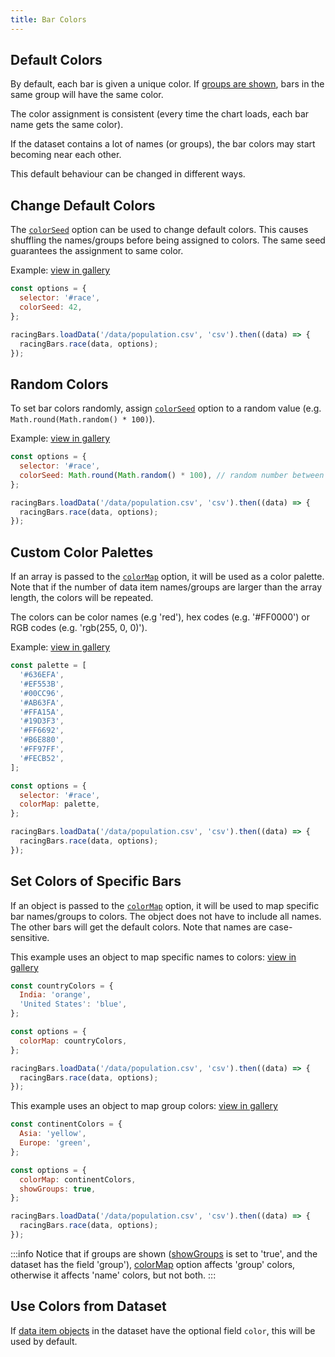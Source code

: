 ```yaml
---
title: Bar Colors
---
```


## Default Colors

By default, each bar is given a unique color.
If [groups are shown](../documentation/options.md#showgroups), bars in the same group will have the same color.

The color assignment is consistent (every time the chart loads, each bar name gets the same color).

If the dataset contains a lot of names (or groups), the bar colors may start becoming near each other.

This default behaviour can be changed in different ways.

## Change Default Colors

The [`colorSeed`](../documentation/options.md#colorseed) option can be used to change default colors.
This causes shuffling the names/groups before being assigned to colors.
The same seed guarantees the assignment to same color.

Example: [view in gallery](../gallery/color-seed)

```js {3}
const options = {
  selector: '#race',
  colorSeed: 42,
};

racingBars.loadData('/data/population.csv', 'csv').then((data) => {
  racingBars.race(data, options);
});
```

## Random Colors

To set bar colors randomly, assign [`colorSeed`](../documentation/options.md#colorseed) option to a random value (e.g. `Math.round(Math.random() * 100)`).

Example: [view in gallery](../gallery/color-seed-random)

```js {3}
const options = {
  selector: '#race',
  colorSeed: Math.round(Math.random() * 100), // random number between 0-100
};

racingBars.loadData('/data/population.csv', 'csv').then((data) => {
  racingBars.race(data, options);
});
```

## Custom Color Palettes

If an array is passed to the [`colorMap`](../documentation/options.md#colormap) option, it will be used as a color palette.
Note that if the number of data item names/groups are larger than the array length, the colors will be repeated.

The colors can be color names (e.g 'red'), hex codes (e.g. '#FF0000') or RGB codes (e.g. 'rgb(255, 0, 0)').

Example: [view in gallery](../gallery/color-palette)

```js {16}
const palette = [
  '#636EFA',
  '#EF553B',
  '#00CC96',
  '#AB63FA',
  '#FFA15A',
  '#19D3F3',
  '#FF6692',
  '#B6E880',
  '#FF97FF',
  '#FECB52',
];

const options = {
  selector: '#race',
  colorMap: palette,
};

racingBars.loadData('/data/population.csv', 'csv').then((data) => {
  racingBars.race(data, options);
});
```

## Set Colors of Specific Bars

If an object is passed to the [`colorMap`](../documentation/options.md#colormap) option, it will be used to map specific bar names/groups to colors.
The object does not have to include all names. The other bars will get the default colors.
Note that names are case-sensitive.

This example uses an object to map specific names to colors: [view in gallery](../gallery/color-map)

```js {7}
const countryColors = {
  India: 'orange',
  'United States': 'blue',
};

const options = {
  colorMap: countryColors,
};

racingBars.loadData('/data/population.csv', 'csv').then((data) => {
  racingBars.race(data, options);
});
```

This example uses an object to map group colors: [view in gallery](../gallery/color-map-groups)

```js {7}
const continentColors = {
  Asia: 'yellow',
  Europe: 'green',
};

const options = {
  colorMap: continentColors,
  showGroups: true,
};

racingBars.loadData('/data/population.csv', 'csv').then((data) => {
  racingBars.race(data, options);
});
```

:::info
Notice that if groups are shown ([showGroups](#showgroups) is set to 'true', and the dataset has the field 'group'),
[colorMap](../documentation/options.md#colormap) option affects 'group' colors, otherwise it affects 'name' colors, but not both.
:::

## Use Colors from Dataset

If [data item objects](..//documentation/data.md#long-data) in the dataset have the optional field `color`, this will be used by default.
